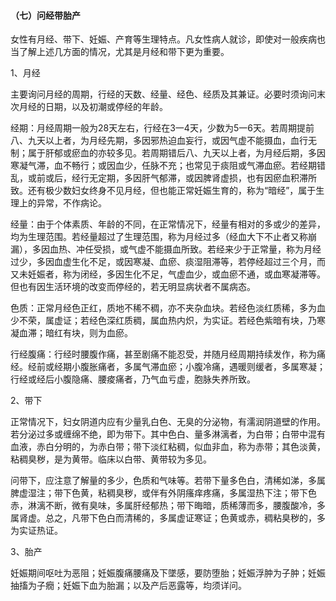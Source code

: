 #### （七）问经带胎产

女性有月经、带下、妊娠、产育等生理特点。凡女性病人就诊，即使对一般疾病也当了解上述几方面的情况，尤其是月经和带下更为重要。

1、月经

主要询问月经的周期，行经的天数、经量、经色、经质及其兼证。必要时须询问末次月经的日期，以及初潮或停经的年龄。

经期：月经周期一般为28天左右，行经在3一4天，少数为5一6天。若周期提前八、九天以上者，为月经先期，多因邪热迫血妄行，或因气虚不能摄血，血行无制；属于肝郁或瘀血的亦较多见。若周期错后八、九天以上者，为月经后期，多因寒凝气滞，血不畅行；或因血少，任脉不充；也常见于痰阻或气滞血瘀。若经期错乱，或前或后，经行无定期，多因肝气郁滞，或因脾肾虚损，也有因瘀血积滞所致。还有极少数妇女终身不见月经，但也能正常妊娠生育的，称为“暗经”，属于生理上的异常，不作病论。

经量：由于个体素质、年龄的不同，在正常情况下，经量有相对的多或少的差异，均为生理范围。若经量超过了生理范围，称为月经过多（经血大下不止者又称崩漏），多因血热、冲任受损，或气虚不能摄血所致。若经来少于正常量，称为月经过少，多因血虚生化不足，或因寒凝、血瘀、痰湿阻滞等，若停经超过三个月，而又未妊娠者，称为闭经，多因生化不足，气虚血少，或血瘀不通，或血寒凝滞等。但也有因生活环境的改变而停经的，若无明显病状者不属病态。

色质：正常月经色正红，质地不稀不稠，亦不夹杂血块。若经色淡红质稀，多为血少不荣，属虚证；若经色深红质稠，属血热内炽，为实证。若经色紫暗有块，乃寒凝血滞；暗红有块，则为血瘀。

行经腹痛：行经时腰腹作痛，甚至剧痛不能忍受，并随月经周期持续发作，称为痛经。经前或经期小腹胀痛者，多属气滞血瘀；小腹冷痛，遇暖则缓者，多属寒凝；行经或经后小腹隐痛、腰痠痛者，乃气血亏虚，胞脉失养所致。

2、带下

正常情况下，妇女阴道内应有少量乳白色、无臭的分泌物，有濡润阴道壁的作用。若分泌过多或缠绵不绝，即为带下。其中色白、量多淋漓者，为白带；白带中混有血液，赤白分明的，为赤白带；带下淡红粘稠，似血非血，称为赤带；其色淡黄，粘稠臭秽，是为黄带。临床以白带、黄带较为多见。

问带下，应注意了解量的多少，色质和气味等。若带下量多色白，清稀如涕，多属脾虚湿注；带下色黄，粘稠臭秽，或伴有外阴瘙痒疼痛，多属湿热下注；带下色赤，淋漓不断，微有臭味，多属肝经郁热；带下晦暗，质稀薄而多，腰腹酸冷，多属肾虚。总之，凡带下色白而清稀的，多属虚证寒证；色黄或赤，稠粘臭秽的，多为实证热证。

3、胎产

妊娠期间呕吐为恶阻；妊娠腹痛腰痛及下墜感，要防堕胎；妊娠浮肿为子肿；妊娠抽搐为子癇；妊娠下血为胎漏；以及产后恶露等，均须详问。
